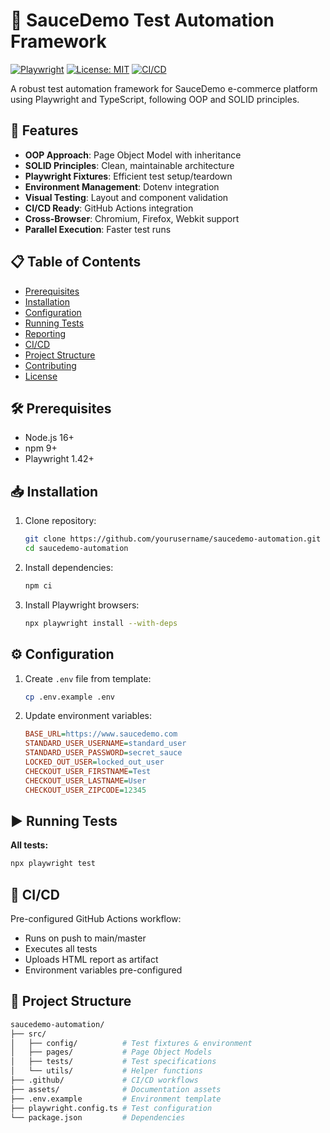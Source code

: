 # 🧪 SauceDemo Test Automation Framework

[![Playwright](https://img.shields.io/badge/Playwright-1.42.0-blue?logo=playwright)](https://playwright.dev)
[![License: MIT](https://img.shields.io/badge/License-MIT-yellow.svg)](https://opensource.org/licenses/MIT)
[![CI/CD](https://github.com/murillowelsi/saucedemo-automation/actions/workflows/main.yml/badge.svg)](https://github.com/murillowelsi/saucedemo-automation/actions)

A robust test automation framework for SauceDemo e-commerce platform using Playwright and TypeScript, following OOP and SOLID principles.

## 🚀 Features

- **OOP Approach**: Page Object Model with inheritance
- **SOLID Principles**: Clean, maintainable architecture
- **Playwright Fixtures**: Efficient test setup/teardown
- **Environment Management**: Dotenv integration
- **Visual Testing**: Layout and component validation
- **CI/CD Ready**: GitHub Actions integration
- **Cross-Browser**: Chromium, Firefox, Webkit support
- **Parallel Execution**: Faster test runs

## 📋 Table of Contents

- [Prerequisites](#-prerequisites)
- [Installation](#-installation)
- [Configuration](#-configuration)
- [Running Tests](#-running-tests)
- [Reporting](#-reporting)
- [CI/CD](#-cicd)
- [Project Structure](#-project-structure)
- [Contributing](#-contributing)
- [License](#-license)

## 🛠️ Prerequisites

- Node.js 16+
- npm 9+
- Playwright 1.42+

## 📥 Installation

1. Clone repository:

   ```bash
   git clone https://github.com/yourusername/saucedemo-automation.git
   cd saucedemo-automation
   ```

2. Install dependencies:

   ```bash
   npm ci
   ```

3. Install Playwright browsers:

   ```bash
   npx playwright install --with-deps
   ```

## ⚙️ Configuration

1. Create `.env` file from template:

   ```bash
   cp .env.example .env
   ```

2. Update environment variables:

   ```ini
   BASE_URL=https://www.saucedemo.com
   STANDARD_USER_USERNAME=standard_user
   STANDARD_USER_PASSWORD=secret_sauce
   LOCKED_OUT_USER=locked_out_user
   CHECKOUT_USER_FIRSTNAME=Test
   CHECKOUT_USER_LASTNAME=User
   CHECKOUT_USER_ZIPCODE=12345
   ```

## ▶️ Running Tests

**All tests:**

```bash
npx playwright test
```

## 🔄 CI/CD

Pre-configured GitHub Actions workflow:

- Runs on push to main/master
- Executes all tests
- Uploads HTML report as artifact
- Environment variables pre-configured

## 📁 Project Structure

```bash
saucedemo-automation/
├── src/
│   ├── config/          # Test fixtures & environment
│   ├── pages/           # Page Object Models
│   ├── tests/           # Test specifications
│   └── utils/           # Helper functions
├── .github/             # CI/CD workflows
├── assets/              # Documentation assets
├── .env.example         # Environment template
├── playwright.config.ts # Test configuration
└── package.json         # Dependencies
```
